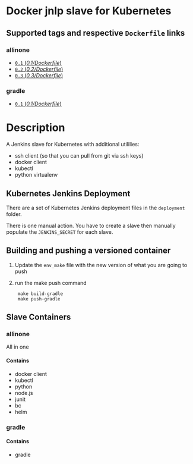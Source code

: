 Docker jnlp slave for Kubernetes
===================

## Supported tags and respective `Dockerfile` links
### allinone
- [`0.1` (*0.1/Dockerfile*)](https://github.com/sekka1/docker-jnlp-slave-k8s/blob/master/releases/allinone/0.1/Dockerfile)
- [`0.2` (*0.2/Dockerfile*)](https://github.com/sekka1/docker-jnlp-slave-k8s/blob/master/releases/allinone/0.2/Dockerfile)
- [`0.3` (*0.3/Dockerfile*)](https://github.com/sekka1/docker-jnlp-slave-k8s/blob/master/releases/allinone/0.3/Dockerfile)

### gradle
- [`0.1` (*0.1/Dockerfile*)](https://github.com/sekka1/docker-jnlp-slave-k8s/blob/master/releases/gradle/0.1/Dockerfile)

# Description
A Jenkins slave for Kubernetes with additional utililies:

* ssh client (so that you can pull from git via ssh keys)
* docker client
* kubectl
* python virtualenv

## Kubernetes Jenkins Deployment
There are a set of Kubernetes Jenkins deployment files in the `deployment` folder.

There is one manual action.  You have to create a slave then manually populate the
`JENKINS_SECRET` for each slave.

## Building and pushing a versioned container

1. Update the `env_make` file with the new version of what you are going to push
2. run the make push command

        make build-gradle
        make push-gradle

## Slave Containers

### allinone
All in one

#### Contains

* docker client
* kubectl
* python
* node.js
* junit
* bc
* helm

### gradle

#### Contains

* gradle
